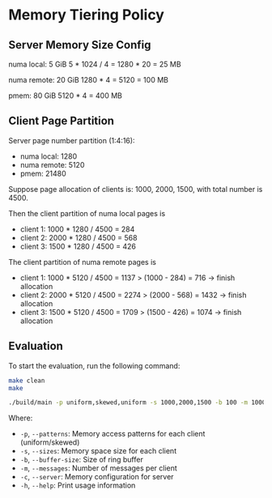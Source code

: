 # Memory Tiering Policy

## Server Memory Size Config

numa local: 5 GiB       5 * 1024 / 4 = 1280 * 20 = 25 MB

numa remote: 20 GiB     1280 * 4 = 5120 = 100 MB

pmem: 80 GiB            5120 * 4 = 400 MB

## Client Page Partition

Server page number partition (1:4:16): 

- numa local: 1280
- numa remote: 5120
- pmem: 21480

Suppose page allocation of clients is: 1000, 2000, 1500, with total number is 4500. 

Then the client partition of numa local pages is

- client 1: 1000 * 1280 / 4500 = 284
- client 2: 2000 * 1280 / 4500 = 568
- client 3: 1500 * 1280 / 4500 = 426

The client partition of numa remote pages is

- client 1: 1000 * 5120 / 4500 = 1137 > (1000 - 284) = 716 -> finish allocation
- client 2: 2000 * 5120 / 4500 = 2274 > (2000 - 568) = 1432 -> finish allocation
- client 3: 1500 * 5120 / 4500 = 1709 > (1500 - 426) = 1074 -> finish allocation

## Evaluation

To start the evaluation, run the following command:

```bash
make clean
make

./build/main -p uniform,skewed,uniform -s 1000,2000,1500 -b 100 -m 1000 -c 1280,5120,21480
```

Where:
- `-p`, `--patterns`: Memory access patterns for each client (uniform/skewed)
- `-s`, `--sizes`: Memory space size for each client
- `-b`, `--buffer-size`: Size of ring buffer
- `-m`, `--messages`: Number of messages per client
- `-c`, `--server`: Memory configuration for server
- `-h`, `--help`: Print usage information

